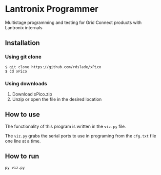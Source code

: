 # Lantronix Programmer
Multistage programming and testing for Grid Connect products with Lantronix internals

## Installation
### Using git clone
```
$ git clone https://github.com/rdslade/xPico
$ cd xPico
```
### Using downloads
1. Download xPico.zip
2. Unzip or open the file in the desired location

## How to use
The functionality of this program is written in the `viz.py` file. 

The `viz.py` grabs the serial ports to use in programing from the `cfg.txt` file one line at a time. 
    
## How to run
```
py viz.py
```


